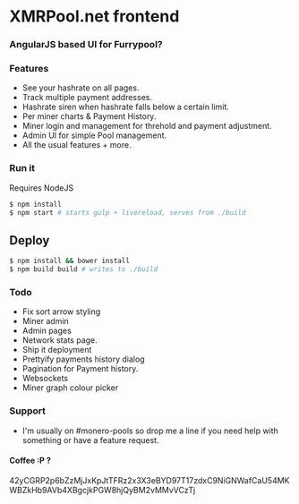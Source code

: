 # XMRPool.net frontend

### AngularJS based UI for Furrypool?

### Features
- See your hashrate on all pages.
- Track multiple payment addresses.
- Hashrate siren when hashrate falls below a certain limit.
- Per miner charts & Payment History.
- Miner login and management for threhold and payment adjustment.
- Admin UI for simple Pool management.
- All the usual features + more.

### Run it

Requires NodeJS

```sh
$ npm install
$ npm start # starts gulp + livereload, serves from ./build
```

## Deploy
```sh
$ npm install && bower install
$ npm build build # writes to ./build
```

### Todo

* Fix sort arrow styling
* Miner admin
* Admin pages
* Network stats page.
* Ship it deployment
* Prettyify payments history dialog
* Pagination for Payment history.
* Websockets
* Miner graph colour picker

### Support
* I'm usually on #monero-pools so drop me a line if you need help with something or have a feature request.

#### Coffee :P ?
42yCGRP2p6bZzMjJxKpJtTFRz2x3X3eBYD97T17zdxC9NiGNWafCaU54MKWBZkHb9AVb4XBgcjkPGW8hjQyBM2vMMvVCzTj